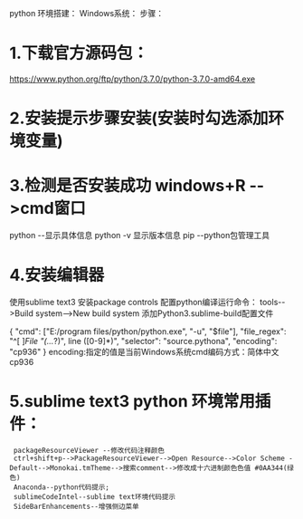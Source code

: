 python 环境搭建：
Windows系统：
步骤：
# 1.下载官方源码包：
https://www.python.org/ftp/python/3.7.0/python-3.7.0-amd64.exe

# 2.安装提示步骤安装(安装时勾选添加环境变量)

# 3.检测是否安装成功 windows+R -->cmd窗口
python --显示具体信息
python -v 显示版本信息
pip --python包管理工具

# 4.安装编辑器
使用sublime text3
安装package controls
配置python编译运行命令：
tools-->Build system-->New build system
添加Python3.sublime-build配置文件

{
    "cmd": ["E:/program files/python/python.exe", "-u", "$file"],
    "file_regex": "^[ ]*File \"(...*?)\", line ([0-9]*)",
    "selector": "source.pythona",
    "encoding": "cp936"
}
encoding:指定的值是当前Windows系统cmd编码方式：简体中文 cp936

# 5.sublime text3 python 环境常用插件：
     packageResourceViewer --修改代码注释颜色
     ctrl+shift+p-->PackageResourceViewer-->Open Resource-->Color Scheme -Default-->Monokai.tmTheme-->搜索comment-->修改成十六进制颜色色值 #0AA344(绿色)
     Anaconda--python代码提示;
     sublimeCodeIntel--sublime text环境代码提示
     SideBarEnhancements--增强侧边菜单


